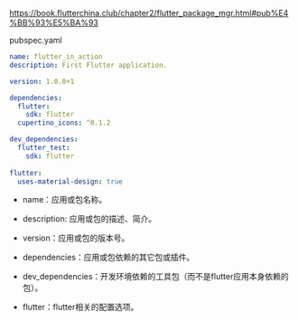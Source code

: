 https://book.flutterchina.club/chapter2/flutter_package_mgr.html#pub%E4%BB%93%E5%BA%93

pubspec.yaml

```YAML
name: flutter_in_action
description: First Flutter application.

version: 1.0.0+1

dependencies:
  flutter:
    sdk: flutter
  cupertino_icons: ^0.1.2

dev_dependencies:
  flutter_test:
    sdk: flutter
    
flutter:
  uses-material-design: true
```
* name：应用或包名称。

* description: 应用或包的描述、简介。

* version：应用或包的版本号。

* dependencies：应用或包依赖的其它包或插件。

* dev_dependencies：开发环境依赖的工具包（而不是flutter应用本身依赖的包）。

* flutter：flutter相关的配置选项。
